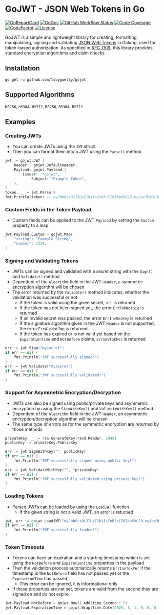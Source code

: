 # GoJWT - JSON Web Tokens in Go
[![GoReportCard](https://goreportcard.com/badge/github.com/tobyguelly/gojwt)](https://goreportcard.com/report/github.com/tobyguelly/gojwt)
[![GoDoc](https://godoc.org/github.com/tobyguelly/gojwt?status.svg)](https://godoc.org/github.com/tobyguelly/gojwt)
[![GitHub Workflow Status](https://img.shields.io/github/actions/workflow/status/tobyguelly/gojwt/test.yml)](https://github.com/tobyguelly/gojwt/actions)
[![Code Coverage](https://gocover.io/_badge/github.com/tobyguelly/gojwt)](https://gocover.io/github.com/tobyguelly/gojwt)
[![CodeFactor](https://www.codefactor.io/repository/github/tobyguelly/gojwt/badge)](https://www.codefactor.io/repository/github/tobyguelly/gojwt)
[![License](https://img.shields.io/badge/license-MIT-blue.svg?style=flat)](https://raw.githubusercontent.com/tobyguelly/gojwt/main/LICENSE)

GoJWT is a simple and lightweight library for creating, formatting, manipulating, signing and validating [JSON Web Tokens](https://jwt.io) in Golang, used for token-based authorization. As specified in [RFC 7519](https://datatracker.ietf.org/doc/html/rfc7519), this library provides standard encryption algorithms and claim checks.

## Installation
```
go get -u github.com/tobyguelly/gojwt
```

## Supported Algorithms
`HS256`, `HS384`, `HS512`, `RS256`, `RS384`, `RS512`

## Examples

### Creating JWTs
- You can create JWTs using the `JWT` struct
- Then you can format them into a JWT using the `Parse()` method
```go
jwt := gojwt.JWT {
	Header:  gojwt.DefaultHeader,
	Payload: gojwt.Payload {
		Issuer:  "gojwt",
        	Subject: "Example Token",
	},
}
token, _ := jwt.Parse()
fmt.Println(token) // eyJhbGciOiJIUzI1NiIsInR5cCI6IkpXVCJ9.eyJpc3MiOiJnb2p3dCIsInN1YiI6IkV4YW1wbGUgVG9rZW4ifQ.5UDIu1WUy20KEM_vGUBdYnOBDiwfA94_vYvE3cehGS8
```

### Custom Fields in the Token Payload
- Custom fields can be applied to the JWT `Payload` by setting the `Custom` property to a map
```go
jwt.Payload.Custom = gojwt.Map{
	"string": "Example String",
	"number": 1234,
}
```

### Signing and Validating Tokens
- JWTs can be signed and validated with a secret string with the `Sign()` and `Validate()` method
- Dependent of the `Algorithm` field in the JWT `Header`, a symmetric encryption algorithm will be chosen
- The error returned by the `Validate()` method indicates, whether the validation was successful or not
  - If the token is valid using the given secret, `nil` is returned
  - If the token has not been signed yet, the error `ErrTokNotSig` is returned
  - If an invalid secret was passed, the error `ErrInvSecKey` is returned
  - If the signature algorithm given in the JWT `Header` is not supported, the error `ErrAlgNotImp` is returned
  - If the token has expired or is not valid yet based on the `ExpirationTime` and `NotBefore` claims, `ErrInvTokPer` is returned
```go
err := jwt.Sign("mysecret")
if err == nil {
	fmt.Println("JWT successfully signed!")
}
err := jwt.Validate("mysecret")
if err == nil {
	fmt.Println("JWT successfully validated!")
}
```

### Support for Asymmetric Encryption/Decryption
- JWTs can also be signed using public/private keys and asymmetric encryption by using the `SignWithKey()` and `ValidateWithKey()` method
- Dependent of the `Algorithm` field in the JWT `Header`, an asymmetric encryption/decryption algorithm will be chosen
- The same type of errors as for the symmetric encryption are returned by those methods
```go
privateKey, _ := rsa.GenerateKey(rand.Reader, 2048)
publicKey := privateKey.PublicKey

err := jwt.SignWithKey("", publicKey)
if err == nil {
	fmt.Println("JWT successfully signed using public key!")
}
err := jwt.ValidateWithKey("", *privateKey)
if err == nil {
	fmt.Println("JWT successfully validated using private key!")
}
```

### Loading Tokens
- Parsed JWTs can be loaded by using the `LoadJWT` function
  - If the given string is not a valid JWT, an error is returned
```go
jwt, err := gojwt.LoadJWT("eyJhbGciOiJIUzI1NiIsInR5cCI6IkpXVCJ9.eyJpc3MiOiJnb2p3dCIsInN1YiI6IkV4YW1wbGUgVG9rZW4ifQ.5UDIu1WUy20KEM_vGUBdYnOBDiwfA94_vYvE3cehGS8")
if err == nil {
	fmt.Println("JWT successfully loaded!")
}
```

### Token Timeouts
- Tokens can have an expiration and a starting timestamp which is set using the `NotBefore` and `ExpirationTime` properties in the payload
- Then the validation process automatically returns `ErrInvTokPer` if the timestamp in the `NotBefore` field has not passed yet or the `ExpirationTime` has passed
  - This error can be ignored, it is informational only
- If these properties are not set, tokens are valid from the second they are signed on and do not expire
```go
jwt.Payload.NotBefore = gojwt.Now().Add(time.Second * 5)
jwt.Payload.ExpirationTime = gojwt.Wrap(time.Date(2025, 1, 1, 0, 0, 0, 0, time.UTC))
```
